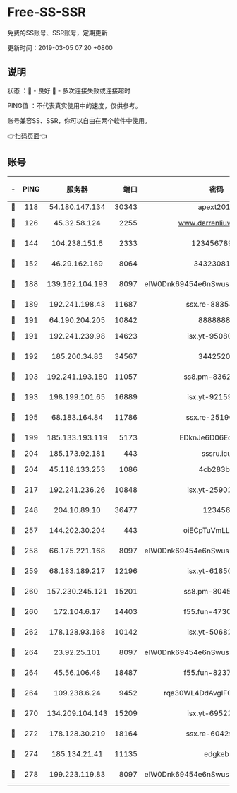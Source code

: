 # Free-SS-SSR

免费的SS账号、SSR账号，定期更新

更新时间：2019-03-05 07:20 +0800

## 说明

状态     ：🙂 - 良好 🙁 - 多次连接失败或连接超时

PING值   ：不代表真实使用中的速度，仅供参考。

账号兼容SS、SSR，你可以自由在两个软件中使用。

👉[扫码页面](https://liesauer.github.io/free-ss-ssr.github.io/)👈

## 账号

|-|PING|服务器|端口|密码|加密方式|区域|
|:----:|:----:|:-----:|-----:|:----:|:----:|:----:|
|🙂|118|54.180.147.134|30343|apext2019|chacha20|KR|
|🙂|126|45.32.58.124|2255|www.darrenliuwei.com|aes-256-cfb|JP|
|🙂|144|104.238.151.6|2333|12345678900|aes-256-cfb|JP|
|🙂|152|46.29.162.169|8064|3432308177|aes-256-cfb|RU|
|🙂|188|139.162.104.193|8097|eIW0Dnk69454e6nSwuspv9DmS201tQ0D|aes-256-cfb|JP|
|🙂|189|192.241.198.43|11687|ssx.re-88354290|aes-256-cfb|US|
|🙂|191|64.190.204.205|10842|88888888|rc4-md5|US|
|🙂|191|192.241.239.98|14623|isx.yt-95080154|aes-256-cfb|US|
|🙂|192|185.200.34.83|34567|34425208|aes-256-cfb|US|
|🙂|193|192.241.193.180|11057|ss8.pm-83620677|aes-256-cfb|US|
|🙂|193|198.199.101.65|16889|isx.yt-92159574|aes-256-cfb|US|
|🙂|195|68.183.164.84|11786|ssx.re-25196932|aes-256-cfb|US|
|🙂|199|185.133.193.119|5173|EDknJe6D06EoWDaw|aes-256-cfb|US|
|🙂|204|185.173.92.181|443|sssru.icu|rc4-md5|RU|
|🙂|204|45.118.133.253|1086|4cb283b8|aes-256-cfb|SG|
|🙂|217|192.241.236.26|10848|isx.yt-25902740|aes-256-cfb|US|
|🙂|248|204.10.89.10|36477|123456|aes-256-cfb|US|
|🙂|257|144.202.30.204|443|oiECpTuVmLLxk4Ts|aes-256-cfb|US|
|🙂|258|66.175.221.168|8097|eIW0Dnk69454e6nSwuspv9DmS201tQ0D|aes-256-cfb|US|
|🙂|259|68.183.189.217|12196|isx.yt-61850087|aes-256-cfb|SG|
|🙂|260|157.230.245.121|15201|ss8.pm-80454151|aes-256-cfb|SG|
|🙂|260|172.104.6.17|14403|f55.fun-47304627|aes-256-cfb|US|
|🙂|262|178.128.93.168|10142|isx.yt-50682573|aes-256-cfb|SG|
|🙂|264|23.92.25.101|8097|eIW0Dnk69454e6nSwuspv9DmS201tQ0D|aes-256-cfb|US|
|🙂|264|45.56.106.48|18487|f55.fun-82379795|aes-256-cfb|US|
|🙂|264|109.238.6.24|9452|rqa30WL4DdAvgIFG6Fs3znzTa|aes-256-cfb|FR|
|🙂|270|134.209.104.143|15209|isx.yt-69522000|aes-256-cfb|SG|
|🙂|272|178.128.30.219|18164|ssx.re-60429944|aes-256-cfb|SG|
|🙂|274|185.134.21.41|11135|edgkeb|aes-256-cfb|GB|
|🙂|278|199.223.119.83|8097|eIW0Dnk69454e6nSwuspv9DmS201tQ0D|aes-256-cfb|US|

